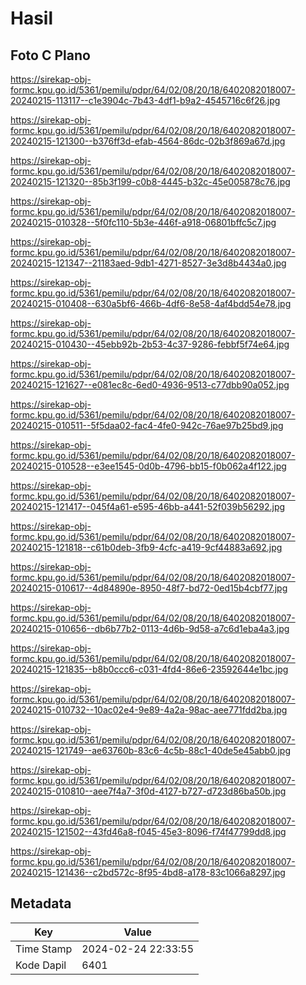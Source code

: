 # Hasil

## Foto C Plano

https://sirekap-obj-formc.kpu.go.id/5361/pemilu/pdpr/64/02/08/20/18/6402082018007-20240215-113117--c1e3904c-7b43-4df1-b9a2-4545716c6f26.jpg

https://sirekap-obj-formc.kpu.go.id/5361/pemilu/pdpr/64/02/08/20/18/6402082018007-20240215-121300--b376ff3d-efab-4564-86dc-02b3f869a67d.jpg

https://sirekap-obj-formc.kpu.go.id/5361/pemilu/pdpr/64/02/08/20/18/6402082018007-20240215-121320--85b3f199-c0b8-4445-b32c-45e005878c76.jpg

https://sirekap-obj-formc.kpu.go.id/5361/pemilu/pdpr/64/02/08/20/18/6402082018007-20240215-010328--5f0fc110-5b3e-446f-a918-06801bffc5c7.jpg

https://sirekap-obj-formc.kpu.go.id/5361/pemilu/pdpr/64/02/08/20/18/6402082018007-20240215-121347--21183aed-9db1-4271-8527-3e3d8b4434a0.jpg

https://sirekap-obj-formc.kpu.go.id/5361/pemilu/pdpr/64/02/08/20/18/6402082018007-20240215-010408--630a5bf6-466b-4df6-8e58-4af4bdd54e78.jpg

https://sirekap-obj-formc.kpu.go.id/5361/pemilu/pdpr/64/02/08/20/18/6402082018007-20240215-010430--45ebb92b-2b53-4c37-9286-febbf5f74e64.jpg

https://sirekap-obj-formc.kpu.go.id/5361/pemilu/pdpr/64/02/08/20/18/6402082018007-20240215-121627--e081ec8c-6ed0-4936-9513-c77dbb90a052.jpg

https://sirekap-obj-formc.kpu.go.id/5361/pemilu/pdpr/64/02/08/20/18/6402082018007-20240215-010511--5f5daa02-fac4-4fe0-942c-76ae97b25bd9.jpg

https://sirekap-obj-formc.kpu.go.id/5361/pemilu/pdpr/64/02/08/20/18/6402082018007-20240215-010528--e3ee1545-0d0b-4796-bb15-f0b062a4f122.jpg

https://sirekap-obj-formc.kpu.go.id/5361/pemilu/pdpr/64/02/08/20/18/6402082018007-20240215-121417--045f4a61-e595-46bb-a441-52f039b56292.jpg

https://sirekap-obj-formc.kpu.go.id/5361/pemilu/pdpr/64/02/08/20/18/6402082018007-20240215-121818--c61b0deb-3fb9-4cfc-a419-9cf44883a692.jpg

https://sirekap-obj-formc.kpu.go.id/5361/pemilu/pdpr/64/02/08/20/18/6402082018007-20240215-010617--4d84890e-8950-48f7-bd72-0ed15b4cbf77.jpg

https://sirekap-obj-formc.kpu.go.id/5361/pemilu/pdpr/64/02/08/20/18/6402082018007-20240215-010656--db6b77b2-0113-4d6b-9d58-a7c6d1eba4a3.jpg

https://sirekap-obj-formc.kpu.go.id/5361/pemilu/pdpr/64/02/08/20/18/6402082018007-20240215-121835--b8b0ccc6-c031-4fd4-86e6-23592644e1bc.jpg

https://sirekap-obj-formc.kpu.go.id/5361/pemilu/pdpr/64/02/08/20/18/6402082018007-20240215-010732--10ac02e4-9e89-4a2a-98ac-aee771fdd2ba.jpg

https://sirekap-obj-formc.kpu.go.id/5361/pemilu/pdpr/64/02/08/20/18/6402082018007-20240215-121749--ae63760b-83c6-4c5b-88c1-40de5e45abb0.jpg

https://sirekap-obj-formc.kpu.go.id/5361/pemilu/pdpr/64/02/08/20/18/6402082018007-20240215-010810--aee7f4a7-3f0d-4127-b727-d723d86ba50b.jpg

https://sirekap-obj-formc.kpu.go.id/5361/pemilu/pdpr/64/02/08/20/18/6402082018007-20240215-121502--43fd46a8-f045-45e3-8096-f74f47799dd8.jpg

https://sirekap-obj-formc.kpu.go.id/5361/pemilu/pdpr/64/02/08/20/18/6402082018007-20240215-121436--c2bd572c-8f95-4bd8-a178-83c1066a8297.jpg


## Metadata

| Key        | Value               |
| ---------- | ------------------- |
| Time Stamp | 2024-02-24 22:33:55 |
| Kode Dapil | 6401                |



